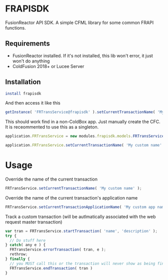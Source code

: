 # FRAPISDK

FusionReactor API SDK.  A simple CFML library for some common FRAPI functions.

## Requirements

* FusionReactor installed.  If it's not installed, this lib won't error, it just won't do anything
* ColdFusion 2018+ or Lucee Server

## Installation

```bash
install frapisdk
```
And then access it like this
```js
getInstance( 'FRTransService@frapisdk' ).setCurrentTransactionName( 'My custom name' );
```
This should work find in a non-ColdBox app.  Just manually create the CFC.  It is receommented to use this as a singleton.


```js
application.FRTransService = new modules.frapisdk.models.FRTransService();

application.FRTransService.setCurrentTransactionName( 'My custom name' );
```

# Usage

Override the name of the current transaction

```js
FRTransService.setCurrentTransactionName( 'My custom name' );
```


Override the name of the current transaction's application name

```js
FRTransService.setCurrentTransactionApplicationName( 'My custom app name' );
```

Track a custom transaction (will be autlmatically associated with the web request master transaction)

```js
var tran = FRTransService.startTransaction( 'name', 'description' );
try {
  // Do stuff here
} catch( any e ) {
  FRTransService.errorTransaction( tran, e );
  rethrow;
} finally {
  // you MUST call this or the transaction will never show as being finished in FR's interfacet
  FRTransService.endTransaction( tran )
}
```
